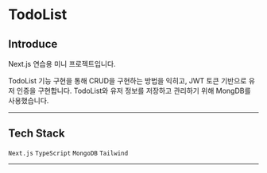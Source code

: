 # TodoList

## Introduce

Next.js 연습용 미니 프로젝트입니다. 

TodoList 기능 구현을 통해 CRUD을 구현하는 방법을 익히고, JWT 토큰 기반으로 유저 인증을 구현합니다.
TodoList와 유저 정보를 저장하고 관리하기 위해 MongDB를 사용했습니다.

---

## Tech Stack
`Next.js` `TypeScript` `MongoDB` `Tailwind`

---
